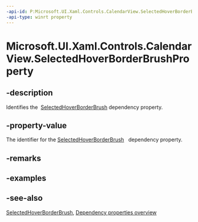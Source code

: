 ```yaml
---
-api-id: P:Microsoft.UI.Xaml.Controls.CalendarView.SelectedHoverBorderBrushProperty
-api-type: winrt property
---
```


<!-- Property syntax
public Windows.UI.Xaml.DependencyProperty SelectedHoverBorderBrushProperty { get; }
-->

# Microsoft.UI.Xaml.Controls.CalendarView.SelectedHoverBorderBrushProperty

## -description
Identifies the  [SelectedHoverBorderBrush](calendarview_selectedhoverborderbrush.md) dependency property.

## -property-value
The identifier for the [SelectedHoverBorderBrush](calendarview_selectedhoverborderbrush.md)   dependency property.

## -remarks

## -examples

## -see-also
[SelectedHoverBorderBrush](calendarview_selectedhoverborderbrush.md), [Dependency properties overview](/windows/uwp/xaml-platform/dependency-properties-overview)
